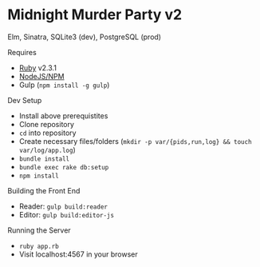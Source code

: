 # Midnight Murder Party v2
Elm, Sinatra, SQLite3 (dev), PostgreSQL (prod)

Requires
- [Ruby](https://www.ruby-lang.org/en/) v2.3.1
- [NodeJS/NPM](https://nodejs.org/en/)
- Gulp (`npm install -g gulp`)

Dev Setup
- Install above prerequistites
- Clone repository
- `cd` into repository
- Create necessary files/folders (`mkdir -p var/{pids,run,log} && touch var/log/app.log`)
- `bundle install`
- `bundle exec rake db:setup`
- `npm install`

Building the Front End
- Reader: `gulp build:reader`
- Editor: `gulp build:editor-js`

Running the Server
- `ruby app.rb`
- Visit localhost:4567 in your browser
